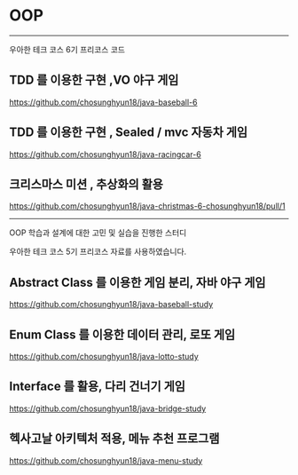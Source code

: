 # OOP
----

우아한 테크 코스 6기 프리코스 코드
## TDD 를 이용한 구현 ,VO   야구 게임 
https://github.com/chosunghyun18/java-baseball-6

## TDD 를 이용한 구현 , Sealed / mvc   자동차 게임 
https://github.com/chosunghyun18/java-racingcar-6

## 크리스마스 미션 , 추상화의 활용
https://github.com/chosunghyun18/java-christmas-6-chosunghyun18/pull/1

----

OOP 학습과 설계에 대한 고민 및 실습을 진행한 스터디

우아한 테크 코스 5기 프리코스 자료를 사용하였습니다.

## Abstract Class 를 이용한 게임 분리, 자바 야구 게임 

https://github.com/chosunghyun18/java-baseball-study

## Enum Class 를 이용한 데이터 관리, 로또 게임 

https://github.com/chosunghyun18/java-lotto-study

## Interface 를 활용, 다리 건너기 게임

https://github.com/chosunghyun18/java-bridge-study

## 헥사고날 아키텍처 적용, 메뉴 추천 프로그램

https://github.com/chosunghyun18/java-menu-study

